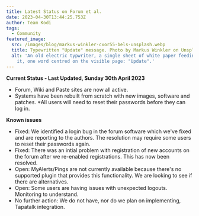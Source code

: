 ```yaml
---
title: Latest Status on Forum et al.
date: 2023-04-30T13:44:25.753Z
author: Team Kodi
tags:
  - Community
featured_image:
  src: /images/blog/markus-winkler-cxor55-bels-unsplash.webp
  title: Typewritten "Update" message. Photo by Markus Winkler on Unsplash
  alt: 'An old electric typwriter, a single sheet of white paper feeding through
    it, one word centred on the visible page: "Update".'
---
```

**Current Status - Last Updated, Sunday 30th April 2023**

* Forum, Wiki and Paste sites are now all active.
* Systems have been rebuilt from scratch with new images, software and patches.
*All users will need to reset their passwords before they can log in.

**Known issues**

* Fixed: We identified a login bug in the forum software which we've fixed and are reporting to the authors. The resolution may require some users to reset their passwords again.
* Fixed: There was an intial problem with registration of new accounts on the forum after we re-enabled registrations. This has now been resolved.
* Open: MyAlerts/Pings are not currently available because there's no supported plugin that provides this functionality. We are looking to see if there are alternatives.
* Open: Some users are having issues with unexpected logouts. Monitoring to understand.
* No further action: We do not have, nor do we plan on implementing, Tapatalk integration.